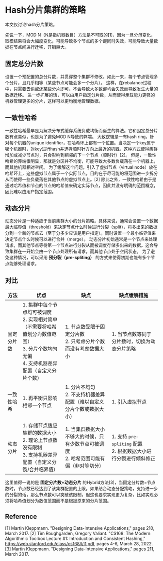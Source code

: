 # Hash分片集群的策略
本文仅讨论hash分片策略。

先说一下，MOD N（N是指机器数目）方法是不可取的[1]，因为一旦分母变化，取模结果将会大幅度变化，可能导致多个节点的多个键同时失效，可能导致大量数据在节点间进行迁移，开销巨大。

## 固定总分片数
设置一个预配置的总分片数，并贯穿整个集群不修改。如此一来，每个节点管理多个分片，且几乎相等（某些节点可能会多一个分片）。
这样，在rebalance过程中，只需要去偷或还某些分片即可，不会导致大多数键均会失效而导致发生大量的数据迁移。
进一步扩展的话，可以由用户指定分片数，从而使得承载能力更强的机器管理更多的分片，这样可以更均衡地管理数据。

## 一致性哈希
一致性哈希最早是为解决分布式缓存系统负载均衡而诞生的算法。它和固定总分片数有点类似，也是为了避免MOD N导致的弊端。
大致逻辑是一有hash ring，针对每个机器的unique identifier，在哈希环上都有一个位置。当决定一个key属于哪个机器时，对key进行hash并选择顺时针方向上最近的机器。这种方式使得集群增加或减少节点时，只会影响到相邻的下一个节点（顺时针）[2]。
但是，一致性哈希的弊端很明显，那就是分区并不均衡，可能导致大多数负载落在一个机器上，而其他机器相对空闲。
为了缓解这个问题，引入了虚拟节点（virtual node）放在哈希环上，这些虚拟节点属于一个实际节点，目的在于尽可能的将范围进一步拆分从而使得一些负载落在其他节点的虚拟节点上。[2]
除此之外，一致性哈希由于是通过哈希值和节点的节点的哈希值来确定实际节点，因此并没有明确的范围概念，因此难以由用户指定范围。

## 动态分片
动态分片是一种适应于当前集群大小的分片策略。具体来说，通常会设置一个数据最大临界值（threshold）来决定节点什么时候进行分裂（split），将多出来的数据分到一个新的节点去（至于分多少应该是用户指定）。同时设置一个最小临界值来决定节点什么时候可以进行合并（merge）。
动态分片初始通常是一个节点来处理请求，而其他节点等待第一个节点进行分裂从而被调度存储多出来的数据。这会导致集群在一开始会由一个节点处理所有请求，而其他节点处于空闲状态。
为了避免这种情况，可以采用 **预分裂（pre-spliting）** 的方式来使得初期也能有多个节点能够处理请求。

## 对比

| 方法 | 优点 | 缺点 | 缺点缓解措施 |
| -- | -- | -- | -- |
| 固定分片数 | 1. 集群中每个节点均可被调度<br>2. 实现相对简单（不需要将哈希值划分为数值范围）<br>3. 分片个数均匀无偏<br>4. 支持机器差异配置（自定义分片个数） | 1. 节点数受限于固定分片数<br>2. 只考虑分片个数而没有考虑数据大小| 1. 当节点数等同于分片数时，切换为动态分片策略<br> |
| 一致性哈希| 1. 再平衡只影响相邻一个节点<br>| 1. 分片不均匀<br>2. 不支持机器差异配置（难以自定义分片个数或数据大小） | 1. 引入虚拟节点 |
| 动态分片 | 1. 存储节点适应集群的数据大小<br>2. 理论上节点数没有限制<br>3. 支持机器差异配置（自定义分裂/合并临界值） | 1. 当集群数据大小不够大的时候，只有少数节点可被调度<br>2. 哈希范围可能有偏（非对等切分） | 1. 支持 `pre-spliting` 配置<br>2. 根据数据大小进行分裂进行倾斜修正 |  

这里值得一说的是 **固定分片数+动态分片** 的Hybrid方法[3]，当固定分片数=节点数时，节点数已经达到了该集群配置的上限，如果结合动态分配策略，支持进一步的分裂的话，那么节点数可以突破该限制，但这也要求实现更为复杂，比如实现必须将哈希值划分为数值范围而不是根据原来的分片范围。

## Reference
[1] Martin Kleppmann. "Designing Data-Intensive Applications," pages 210, March 2017.
[2] Tim Roughgarden, Gregory Valiant. "CS168: The Modern Algorithmic Toolbox Lecture #1: Introduction and Consistent Hashing," https://web.stanford.edu/class/cs168/l/l1.pdf, pages 4-6, March 28, 2022.
[3] Martin Kleppmann. "Designing Data-Intensive Applications," pages 211, March 2017.